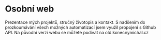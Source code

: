 # Osobní web

Prezentace mých projektů, stručný životopis a kontakt. S nadšením do prozkoumávání všech možných automatizací jsem využil propojení s Github API. Na původní verzi webu se můžete podívat na old.konecnymichal.cz
